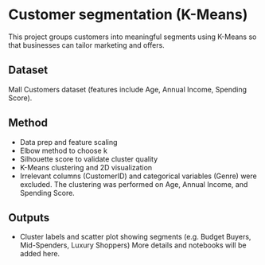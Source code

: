# Customer segmentation (K-Means)
This project groups customers into meaningful segments using K-Means so that businesses can tailor marketing and offers.
## Dataset
Mall Customers dataset (features include Age, Annual Income, Spending Score).
## Method
- Data prep and feature scaling
- Elbow method to choose k
- Silhouette score to validate cluster quality
- K-Means clustering and 2D visualization
- Irrelevant columns (CustomerID) and categorical variables (Genre) were excluded. The clustering was performed on Age, Annual Income, and Spending Score.
## Outputs
- Cluster labels and scatter plot showing segments (e.g. Budget Buyers, Mid-Spenders, Luxury Shoppers)
More details and notebooks will be added here.
